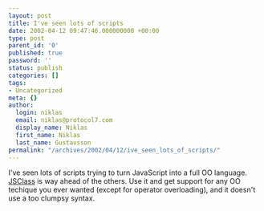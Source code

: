 ```yaml
---
layout: post
title: I've seen lots of scripts
date: 2002-04-12 09:47:46.000000000 +00:00
type: post
parent_id: '0'
published: true
password: ''
status: publish
categories: []
tags:
- Uncategorized
meta: {}
author:
  login: niklas
  email: niklas@protocol7.com
  display_name: Niklas
  first_name: Niklas
  last_name: Gustavsson
permalink: "/archives/2002/04/12/ive_seen_lots_of_scripts/"
---
```

I've seen lots of scripts trying to turn JavaScript into a full OO language. [JSClass](http://sourceforge.net/projects/jsclass) is way ahead of the others. Use it and get support for any OO techique you ever wanted (except for operator overloading), and it doesn't use a too clumpsy syntax.

